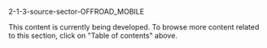 2-1-3-source-sector-OFFROAD_MOBILE

This content is currently being developed. To browse more content related to this section, click on "Table of contents" above.